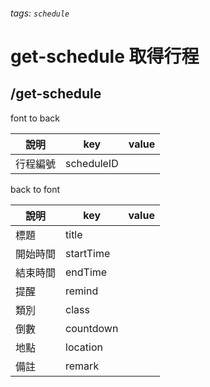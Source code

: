 ###### tags: `schedule`
# get-schedule 取得行程
## /get-schedule
font to back

| 說明     | key      | value |
| -------- | -------- | ----- |
| 行程編號 | scheduleID |       |

back to font

| 說明     | key       | value |
| -------- | --------- | ----- |
| 標題     | title    |       |
| 開始時間 | startTime |       |
| 結束時間 | endTime   |       |
| 提醒     | remind    |       |
| 類別     | class     |       |
| 倒數     | countdown |       |
| 地點     | location  |       |
| 備註     | remark    |       |